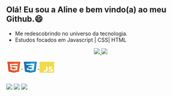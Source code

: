 <h2>Olá! Eu sou a Aline e bem vindo(a) ao meu Github.😄</h2>


- Me redescobrindo no universo da tecnologia.
- Estudos focados em Javascript | CSS| HTML

<div align="center">
 <a href="https://github.com/alinelandeira">
 <img height="180em" src="https://github-readme-stats.vercel.app/api?username=alinelandeira&show_icons=false&theme=omni&include_all_commits=true&count_private=true"/>  <img height="180em" src="https://github-readme-stats.vercel.app/api/top-langs/?username=alinelandeira&layout=compact&langs_count=7&theme=omni"/>
</div>

<div style="display: inline_block"><br>
<img align="center" alt="aline-HTML" height="30" width="40" src="https://raw.githubusercontent.com/devicons/devicon/master/icons/html5/html5-original.svg">
<img align="center" alt="aline-CSS" height="30" width="40" src="https://raw.githubusercontent.com/devicons/devicon/master/icons/css3/css3-original.svg">
<img align="center" alt="aline-Js" height="30" width="40" src="https://raw.githubusercontent.com/devicons/devicon/master/icons/javascript/javascript-plain.svg">
</div>
  
##
  
<div>
 <a href="https://www.linkedin.com/in/www.linkedin.com/in/aline-landeira" target="_blank"><img src="https://img.shields.io/badge/-LinkedIn-%230077B5?style=for-the-badge&logo=linkedin&logoColor=white" target="_blank"></a> 
 <a href="https://www.instagram.com/alinelandeiraa/" target="_blank"><img src="https://img.shields.io/badge/-Instagram-%23E4405F?style=for-the-badge&logo=instagram&logoColor=white" target="_blank"></a>
 <a href = "mailto:aline.landeira000@gmail.com"><img src="https://img.shields.io/badge/-Gmail-%23333?style=for-the-badge&logo=gmail&logoColor=white" target="_blank"></a>
  </div>

